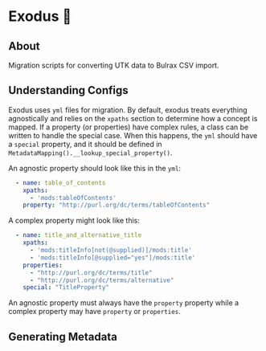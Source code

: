 # Exodus :flight_departure:

## About

Migration scripts for converting UTK data to Bulrax CSV import.

## Understanding Configs

Exodus uses `yml` files for migration.  By default, exodus treats everything agnostically and relies on the `xpaths` section
to determine how a concept is mapped.  If a property (or properties) have complex rules, a class can be written
to handle the special case.  When this happens, the `yml` should have a `special` property, and it should be defined in 
`MetadataMapping().__lookup_special_property()`.

An agnostic property should look like this in the `yml`:

```yml
  - name: table_of_contents
    xpaths:
      - 'mods:tableOfContents'
    property: "http://purl.org/dc/terms/tableOfContents"
```

A complex property might look like this:

```yml
  - name: title_and_alternative_title
    xpaths:
      - 'mods:titleInfo[not(@supplied)]/mods:title'
      - 'mods:titleInfo[@supplied="yes"]/mods:title'
    properties:
      - "http://purl.org/dc/terms/title"
      - "http://purl.org/dc/terms/alternative"
    special: "TitleProperty"
```

An agnostic property must always have the `property` property while a complex property may have `property` or `properties`.

## Generating Metadata
